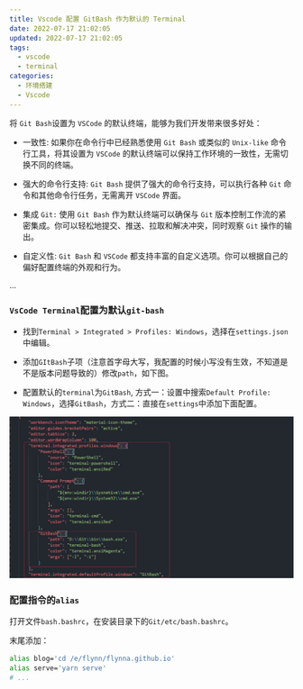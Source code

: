 ```yaml
---
title: Vscode 配置 GitBash 作为默认的 Terminal
date: 2022-07-17 21:02:05
updated: 2022-07-17 21:02:05
tags:
  - vscode
  - terminal
categories:
  - 环境搭建
  - Vscode
---
```


将 `Git Bash`设置为 `VSCode` 的默认终端，能够为我们开发带来很多好处：

- 一致性: 如果你在命令行中已经熟悉使用 `Git Bash` 或类似的 `Unix-like` 命令行工具，将其设置为 `VSCode` 的默认终端可以保持工作环境的一致性，无需切换不同的终端。

- 强大的命令行支持: `Git Bash` 提供了强大的命令行支持，可以执行各种 `Git` 命令和其他命令行任务，无需离开 `VSCode` 界面。

- 集成 `Git:` 使用 `Git Bash` 作为默认终端可以确保与 `Git` 版本控制工作流的紧密集成。你可以轻松地提交、推送、拉取和解决冲突，同时观察 `Git` 操作的输出。

- 自定义性: `Git Bash` 和 `VSCode` 都支持丰富的自定义选项。你可以根据自己的偏好配置终端的外观和行为。

...

<!-- more -->

### `VsCode Terminal`配置为默认`git-bash`

- 找到`Terminal > Integrated > Profiles: Windows`，选择在`settings.json`中编辑。

- 添加`GItBash`子项（注意首字母大写，我配置的时候小写没有生效，不知道是不是版本问题导致的）修改`path`，如下图。

- 配置默认的`terminal`为`GitBash`, 方式一：设置中搜索`Default Profile: Windows`，选择`GitBash`，方式二：直接在`settings`中添加下面配置。

[!['vscode-terminal'](/images/envConstruct/vscode-terminal-config/p1.png)](/images/envConstruct/vscode-terminal-config/p1.png)

### 配置指令的`alias`

打开文件`bash.bashrc`，在安装目录下的`Git/etc/bash.bashrc`。

末尾添加：

```bash
alias blog='cd /e/flynn/flynna.github.io'
alias serve='yarn serve'
# ...
```
